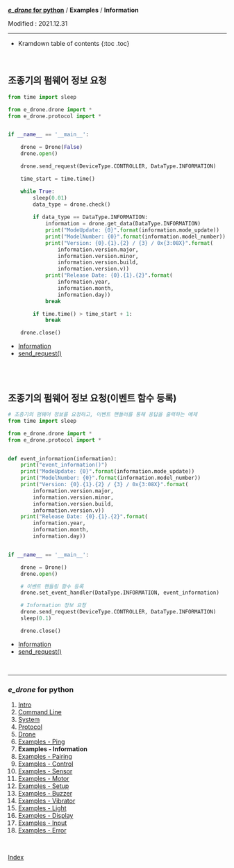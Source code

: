 **[*e_drone* for python](index.md)** / **Examples** / **Information**

Modified : 2021.12.31

---

* Kramdown table of contents
{:toc .toc}

<br>


<a name="Information"></a>
## 조종기의 펌웨어 정보 요청

```py
from time import sleep

from e_drone.drone import *
from e_drone.protocol import *


if __name__ == '__main__':

    drone = Drone(False)
    drone.open()

    drone.send_request(DeviceType.CONTROLLER, DataType.INFORMATION)

    time_start = time.time()

    while True:
        sleep(0.01)
        data_type = drone.check()
        
        if data_type == DataType.INFORMATION:
            information = drone.get_data(DataType.INFORMATION)
            print("ModeUpdate: {0}".format(information.mode_update))
            print("ModelNumber: {0}".format(information.model_number))
            print("Version: {0}.{1}.{2} / {3} / 0x{3:08X}".format(
                information.version.major,
                information.version.minor,
                information.version.build,
                information.version.v))
            print("Release Date: {0}.{1}.{2}".format(
                information.year,
                information.month,
                information.day))
            break

        if time.time() > time_start + 1:
            break

    drone.close()
```

- [Information](04_protocol.md#Information)
- [send_request()](05_drone.md#send_request)


<br>
<br>


<a name="Class_Information"></a>
## 조종기의 펌웨어 정보 요청(이벤트 함수 등록)

```py
# 조종기의 펌웨어 정보를 요청하고, 이벤트 핸들러를 통해 응답을 출력하는 예제
from time import sleep

from e_drone.drone import *
from e_drone.protocol import *


def event_information(information):
    print("event_information()")
    print("ModeUpdate: {0}".format(information.mode_update))
    print("ModelNumber: {0}".format(information.model_number))
    print("Version: {0}.{1}.{2} / {3} / 0x{3:08X}".format(
        information.version.major,
        information.version.minor,
        information.version.build,
        information.version.v))
    print("Release Date: {0}.{1}.{2}".format(
        information.year,
        information.month,
        information.day))


if __name__ == '__main__':

    drone = Drone()
    drone.open()

    # 이벤트 핸들링 함수 등록
    drone.set_event_handler(DataType.INFORMATION, event_information)

    # Information 정보 요청
    drone.send_request(DeviceType.CONTROLLER, DataType.INFORMATION)
    sleep(0.1)

    drone.close()
```

- [Information](04_protocol.md#Information)
- [send_request()](05_drone.md#send_request)


<br>


---

<h3><i>e_drone</i> for python</H3>

 1. [Intro](01_intro.md)
 2. [Command Line](02_commandline.md)
 3. [System](03_system.md)
 4. [Protocol](04_protocol.md)
 5. [Drone](05_drone.md)
 6. [Examples - Ping](examples_01_ping.md)
 7. **Examples - Information**
 8. [Examples - Pairing](examples_03_pairing.md)
 9. [Examples - Control](examples_04_control.md)
10. [Examples - Sensor](examples_05_sensor.md)
11. [Examples - Motor](examples_06_motor.md)
12. [Examples - Setup](examples_07_setup.md)
13. [Examples - Buzzer](examples_08_buzzer.md)
14. [Examples - Vibrator](examples_09_vibrator.md)
15. [Examples - Light](examples_10_light.md)
16. [Examples - Display](examples_11_display.md)
17. [Examples - Input](examples_12_input.md)
18. [Examples - Error](examples_13_error.md)

<br>

[Index](index.md)
